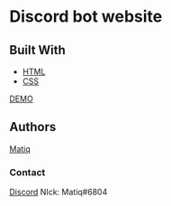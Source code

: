 # Discord bot website 

## Built With

* [HTML](https://html.com)
* [CSS]()

[DEMO](https://matiq.ml/Discord-Bot-website/)

## Authors

[Matiq](https://github.com/maticzku)

### Contact

[Discord](https://discord.com/users/492313704944238606)
NIck: Matiq#6804
